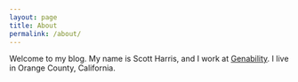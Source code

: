 ```yaml
---
layout: page
title: About
permalink: /about/
---
```

Welcome to my blog. My name is Scott Harris, and I work at [Genability](http://genability.com). I live in Orange County, California.
